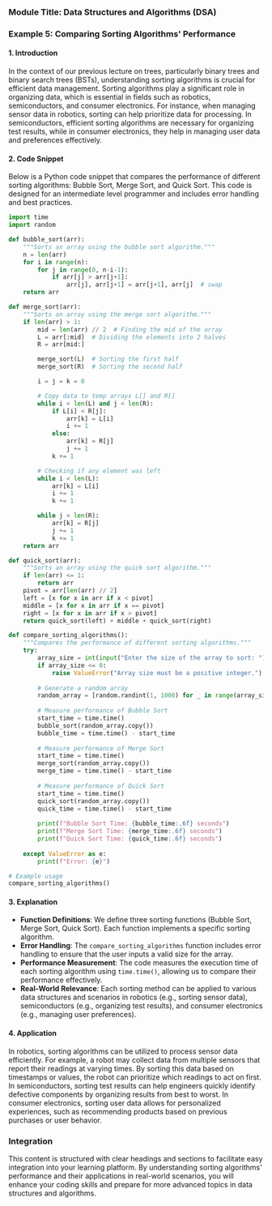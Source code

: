 ### Module Title: Data Structures and Algorithms (DSA)

### Example 5: Comparing Sorting Algorithms' Performance

#### 1. Introduction
In the context of our previous lecture on trees, particularly binary trees and binary search trees (BSTs), understanding sorting algorithms is crucial for efficient data management. Sorting algorithms play a significant role in organizing data, which is essential in fields such as robotics, semiconductors, and consumer electronics. For instance, when managing sensor data in robotics, sorting can help prioritize data for processing. In semiconductors, efficient sorting algorithms are necessary for organizing test results, while in consumer electronics, they help in managing user data and preferences effectively.

#### 2. Code Snippet
Below is a Python code snippet that compares the performance of different sorting algorithms: Bubble Sort, Merge Sort, and Quick Sort. This code is designed for an intermediate level programmer and includes error handling and best practices.

```python
import time
import random

def bubble_sort(arr):
    """Sorts an array using the bubble sort algorithm."""
    n = len(arr)
    for i in range(n):
        for j in range(0, n-i-1):
            if arr[j] > arr[j+1]:
                arr[j], arr[j+1] = arr[j+1], arr[j]  # swap
    return arr

def merge_sort(arr):
    """Sorts an array using the merge sort algorithm."""
    if len(arr) > 1:
        mid = len(arr) // 2  # Finding the mid of the array
        L = arr[:mid]  # Dividing the elements into 2 halves
        R = arr[mid:]

        merge_sort(L)  # Sorting the first half
        merge_sort(R)  # Sorting the second half

        i = j = k = 0

        # Copy data to temp arrays L[] and R[]
        while i < len(L) and j < len(R):
            if L[i] < R[j]:
                arr[k] = L[i]
                i += 1
            else:
                arr[k] = R[j]
                j += 1
            k += 1

        # Checking if any element was left
        while i < len(L):
            arr[k] = L[i]
            i += 1
            k += 1

        while j < len(R):
            arr[k] = R[j]
            j += 1
            k += 1
    return arr

def quick_sort(arr):
    """Sorts an array using the quick sort algorithm."""
    if len(arr) <= 1:
        return arr
    pivot = arr[len(arr) // 2]
    left = [x for x in arr if x < pivot]
    middle = [x for x in arr if x == pivot]
    right = [x for x in arr if x > pivot]
    return quick_sort(left) + middle + quick_sort(right)

def compare_sorting_algorithms():
    """Compares the performance of different sorting algorithms."""
    try:
        array_size = int(input("Enter the size of the array to sort: "))
        if array_size <= 0:
            raise ValueError("Array size must be a positive integer.")
        
        # Generate a random array
        random_array = [random.randint(1, 1000) for _ in range(array_size)]
        
        # Measure performance of Bubble Sort
        start_time = time.time()
        bubble_sort(random_array.copy())
        bubble_time = time.time() - start_time
        
        # Measure performance of Merge Sort
        start_time = time.time()
        merge_sort(random_array.copy())
        merge_time = time.time() - start_time
        
        # Measure performance of Quick Sort
        start_time = time.time()
        quick_sort(random_array.copy())
        quick_time = time.time() - start_time
        
        print(f"Bubble Sort Time: {bubble_time:.6f} seconds")
        print(f"Merge Sort Time: {merge_time:.6f} seconds")
        print(f"Quick Sort Time: {quick_time:.6f} seconds")
    
    except ValueError as e:
        print(f"Error: {e}")

# Example usage
compare_sorting_algorithms()
```

#### 3. Explanation
- **Function Definitions**: We define three sorting functions (Bubble Sort, Merge Sort, Quick Sort). Each function implements a specific sorting algorithm.
- **Error Handling**: The `compare_sorting_algorithms` function includes error handling to ensure that the user inputs a valid size for the array.
- **Performance Measurement**: The code measures the execution time of each sorting algorithm using `time.time()`, allowing us to compare their performance effectively.
- **Real-World Relevance**: Each sorting method can be applied to various data structures and scenarios in robotics (e.g., sorting sensor data), semiconductors (e.g., organizing test results), and consumer electronics (e.g., managing user preferences).

#### 4. Application
In robotics, sorting algorithms can be utilized to process sensor data efficiently. For example, a robot may collect data from multiple sensors that report their readings at varying times. By sorting this data based on timestamps or values, the robot can prioritize which readings to act on first. In semiconductors, sorting test results can help engineers quickly identify defective components by organizing results from best to worst. In consumer electronics, sorting user data allows for personalized experiences, such as recommending products based on previous purchases or user behavior.

### Integration
This content is structured with clear headings and sections to facilitate easy integration into your learning platform. By understanding sorting algorithms' performance and their applications in real-world scenarios, you will enhance your coding skills and prepare for more advanced topics in data structures and algorithms.